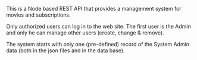 This is a Node based REST API that provides a management system for movies and subscriptions.

Only authorized users can log in to the web site. The first user is the Admin and only he can manage other users (create, change & remove).

The system starts with only one (pre-defined) record of the System Admin data (both in the json files and in the data base).
